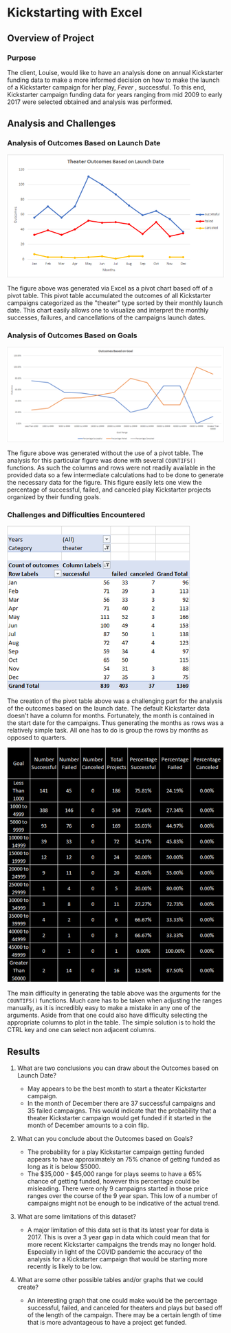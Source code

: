 # Kickstarting with Excel

## Overview of Project

### Purpose
  The client, Louise, would like to have an analysis done on annual Kickstarter funding data to make a more informed decision on how to make the launch of a Kickstarter campaign for her play,  *Fever* , successful.
To this end, Kickstarter campaign funding data for years ranging from mid 2009 to early 2017 were selected obtained and analysis was performed.
  
## Analysis and Challenges

### Analysis of Outcomes Based on Launch Date
![outcomes based on launch date](/resources/Theater_Outcomes_vs_Launch.png)

The figure above was generated via Excel as a pivot chart based off of a pivot table. 
This pivot table accumulated the outcomes of all Kickstarter campaigns categorized as the "theater" type sorted by their monthly launch date.
This chart easily allows one to visualize and interpret the monthly successes, failures, and cancellations of the campaigns launch dates.

### Analysis of Outcomes Based on Goals
![outcomes based on goals](/resources/Outcomes_vs_Goals.png)

The figure above was generated without the use of a pivot table.
The analysis for this particular figure was done with several `COUNTIFS()` functions.
As such the columns and rows were not readily available in the provided data so a few intermediate calculations had to be done to generate the necessary data for the figure.
This figure easily lets one view the percentage of successful, failed, and canceled play Kickstarter projects organized by their funding goals.

### Challenges and Difficulties Encountered
![outcomes based on launch date pivot table](/resources/Theater_Outcomes_vs_Launch_Pivot_Table.png)

The creation of the pivot table above was a challenging part for the analysis of the outcomes based on the launch date.
The default Kickstarter data doesn't have a column for months.
Fortunately, the month is contained in the start date for the campaigns.
Thus generating the months as rows was a relatively simple task.
All one has to do is group the rows by months as opposed to quarters.

![outcomes based on goals table](/resources/Outcomes_vs_Goals_Table.png)

The main difficulty in generating the table above was the arguments for the `COUNTIFS()` functions.
Much care has to be taken when adjusting the ranges manually, as it is incredibly easy to make a mistake in any one of the arguments.
Aside from that one could also have difficulty selecting the appropriate columns to plot in the table.
The simple solution is to hold the CTRL key and one can select non adjacent columns.

## Results

1. What are two conclusions you can draw about the Outcomes based on Launch Date?
   - May appears to be the best month to start a theater Kickstarter campaign.
   - In the month of December there are 37 successful campaigns and 35 failed campaigns. This would indicate that the probability that a theater Kickstarter campaign would get       funded if it started in the month of December amounts to a coin flip.

2. What can you conclude about the Outcomes based on Goals?
   - The probability for a play Kickstarter campaign getting funded appears to have approximately an 75% chance of getting funded as long as it is below $5000.
   - The $35,000 - $45,000 range for plays seems to have a 65% chance of getting funded, however this percentage could be misleading. There were only 9 campaigns started in those price ranges over the course of the 9 year span. This low of a number of campaigns might not be enough to be indicative of the actual trend.

3. What are some limitations of this dataset?
   - A major limitation of this data set is that its latest year for data is 2017. 
   This is over a 3 year gap in data which could mean that for more recent Kickstarter campaigns the trends may no longer hold.
   Especially in light of the COVID pandemic the accuracy of the analysis for a Kickstarter campaign that would be starting more recently is likely to be low.

4. What are some other possible tables and/or graphs that we could create?
   - An interesting graph that one could make would be the percentage successful, failed, and canceled for theaters and plays but based off of the length of the campaign.
   There may be a certain length of time that is more advantageous to have a project get funded.
